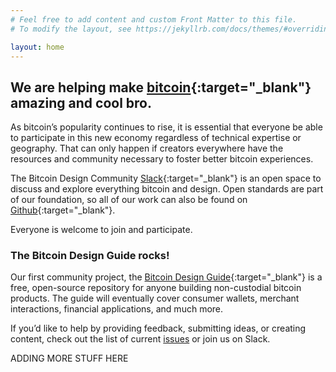 ```yaml
---
# Feel free to add content and custom Front Matter to this file.
# To modify the layout, see https://jekyllrb.com/docs/themes/#overriding-theme-defaults

layout: home
---
```


## We are helping make [bitcoin](https://bitcoin.org){:target="_blank"} amazing and cool bro.


As bitcoin’s popularity continues to rise, it is essential that everyone be able to participate in this new economy regardless of technical expertise or geography. That can only happen if creators everywhere have the resources and community necessary to foster better bitcoin experiences.

The Bitcoin Design Community [Slack](https://bitcoindesign.slack.com){:target="_blank"} is an open space to discuss and explore everything bitcoin and design. Open standards are part of our foundation, so all of our work can also be found on [Github](https://github.com/BitcoinDesign/Meta){:target="_blank"}.

Everyone is welcome to join and participate.

### The Bitcoin Design Guide rocks!

Our first community project, the [Bitcoin Design Guide](https://github.com/BitcoinDesign/Guide){:target="_blank"} is a free, open-source repository for anyone building non-custodial bitcoin products. The guide will eventually cover consumer wallets, merchant interactions, financial applications, and much more.

If you’d like to help by providing feedback, submitting ideas, or creating content, check out the list of current [issues](https://github.com/BitcoinDesign/Guide/issues) or join us on Slack. 


ADDING MORE STUFF HERE